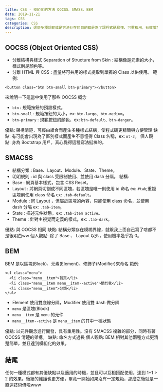 ```yaml
---
title: CSS - 模組化的方法 OOCSS、SMASS、BEM
date: 2019-11-21
tags: CSS
categories: CSS
description: 這麼多種規範或是方法存在的目的都是為了讓程式碼易懂、可重複用，有效增加開發效率和後續維護
---
```

## OOCSS (Object Oriented CSS)
* 分離結構與樣式 Separation of Structure from Skin : 結構像是元素的大小，樣式則是顏色等。
* 分離 HTML 與 CSS : 盡量將可共用的樣式提取到單獨的 Class 以供使用。
範例:
```
<button class="btn btn-small btn-primary"></button>
```
來說明一下這當中使用了那些 OOCSS 概念
* `btn` : 規範按鈕的預設樣式。
* `btn-small` : 規範按鈕的大小，ex: `btn-large`、`btn-medium`。
* `btn-primary` : 規範按鈕的顏色，ex: `btn-default`、`btn-danger`。

優點: 架構清楚，可經由組合而產生多種樣式結構，使程式碼更精簡與方便管理
缺點: 有可能會出現為了區別樣式而產生不意懂得 Class 名稱，ex: `mt-3`。
個人觀點: 身為 Bootstrap 用戶，真心覺得這種寫法挺棒的。

## SMACSS
* 結構分類 : Base、Layout、Module、State、Theme。
* 明明規則 : id 與 class 受限制使用、並使用 dash 分隔。
結構:
* Base : 網頁基本樣式，包含 CSS Reset。
* Layout : 將網頁切割成不同區塊，若區塊是唯一則使用 id 命名 ex: `#tab`;重複區塊則使用 class 命名 ex: `.tab-default`。
* Module : 同 Layout ，但屬於區塊的內容，只能使用 class 命名，並使用 dash 分隔 ex: `.tab-item`。
* State : 描述元件狀態，ex: `.tab-item active`。
* Theme : 針對主視覺而定義的樣式，ex: `.tab-dark`。

優點: 與 OOCSS 相同
缺點: 結構分類存在模糊界線，就跟我上面自己寫了啥都不是很明白ww
個人觀點: 除了 Base 、 Layout 以外，使用機率幾乎為 0。

## BEM
BEM 是以區塊(Block)、元素(Element)、修飾子(Modifier)來命名
範例: 
```
<ul class="menu">
  <li class="menu__item">首頁</li>
  <li class="menu__item menu__item--active">關於我</li>
  <li class="menu__item">分類</li>
</ul>
```
* Element 使用雙底線分隔，Modifier 使用雙 dash 做分隔
* `menu` 是區塊(Block)
* `menu__item` 是 `menu` 的元件
* `menu__item--active` 是 `menu__item` 的其中一種狀態

優點: 以元件觀念進行開發，具有重用性。沒有 SMACSS 複雜的部分，同時有著 OOCSS 清楚的架構。
缺點: 命名方式過長
個人觀點: BEM 相對其他兩種方式更清楚簡單，並且達到模組化的效果。

## 結尾
任何一種模式都有其優缺點以及適用的時機，並且可以互相搭配使用，達到 1+1 > 2 的效果，後續的維護也更方便，畢竟一開始如果沒有一定規範，那麼之後就是一直還技術債啦www